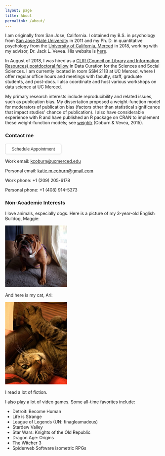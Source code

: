 ```yaml
---
layout: page
title: About
permalink: /about/
---
```


I am originally from San Jose, California. I obtained my B.S. in psychology from [San Jose State University](http://www.sjsu.edu/) in 2011 and my Ph. D. in quantitative psychology from the [University of California, Merced](https://www.ucmerced.edu/) in 2018, working with my advisor, Dr. Jack L. Vevea. His website is [here](http://faculty.ucmerced.edu/jvevea/).

In August of 2018, I was hired as a [CLIR (Council on Library and Information Resources) postdoctoral fellow](https://www.clir.org/fellowships/postdoc/fellowsupdate/) in Data Curation for the Sciences and Social Sciences. I am currently located in room SSM 211B at UC Merced, where I offer regular office hours and meetings with faculty, staff, graduate students, and post-docs. I also coordinate and host various workshops on data science at UC Merced.

My primary research interests include reproducibility and related issues, such as publication bias. My dissertation proposed a weight-function model for moderators of publication bias (factors other than statistical significance that impact studies' chance of publication). I also have considerable experience with R and have published an R package on CRAN to implement these weight-function models; see [weightr](https://cran.r-project.org/web/packages/weightr/index.html) (Coburn & Vevea, 2015).

### Contact me

<script src="https://code.jquery.com/jquery-3.3.1.min.js"></script>
<script src="https://api3.libcal.com/js/myscheduler.min.js"></script>
<script>
jQuery(function(){
   jQuery("#mysched_45482").LibCalMySched({iid: 4052, lid: 0, gid: 0, uid: 45482, width: 560, height: 680, title: 'Make an Appointment'});
});
</script>
<!-- Place the following link anywhere in your page. Make sure the id "mysched_45482" matches with the above code: jQuery("#mysched_45482")  //-->
<button id="mysched_45482" href="#">Schedule Appointment</button>
<!-- Below is optional button styling  //-->
<style>
#mysched_45482 {
  background: #FFFFFF;
  border: 1px solid #CCCCCC;
  border-radius: 4px;
  color: #333333;
  font: 14px Arial, Helvetica, Verdana;
  padding: 8px 20px;
  cursor: pointer;
}
#mysched_45482:hover {
  opacity: 0.9;
}
</style>


Work email: [kcoburn@ucmerced.edu](mailto:kcoburn@ucmerced.edu)

Personal email: [katie.m.coburn@gmail.com](mailto:katie.m.coburn@gmail.com)

Work phone: +1 (209) 205-6178

Personal phone: +1 (408) 914-5373

### Non-Academic Interests

I love animals, especially dogs. Here is a picture of my 3-year-old English Bulldog, Maggie:

<img src="/images/Maggie_pretty.jpg" width="200">

And here is my cat, Ari:

<img src="/images/ari_cute.jpg" width="200">

I read a lot of fiction.

I also play a lot of video games. Some all-time favorites include:
  - Detroit: Become Human
  - Life is Strange
  - League of Legends (UN: finagleamadeus)
  - Stardew Valley
  - Star Wars: Knights of the Old Republic
  - Dragon Age: Origins
  - The Witcher 3
  - Spiderweb Software isometric RPGs
